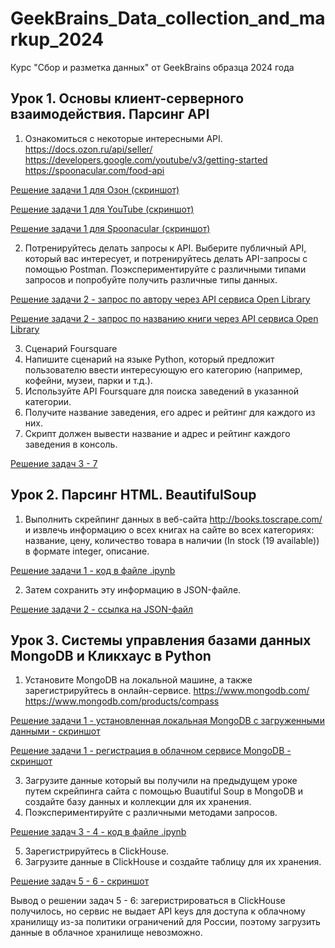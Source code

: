 # GeekBrains_Data_collection_and_markup_2024
Курс "Сбор и разметка данных" от GeekBrains образца 2024 года

## Урок 1. Основы клиент-серверного взаимодействия. Парсинг API
1. Ознакомиться с некоторые интересными API. https://docs.ozon.ru/api/seller/ https://developers.google.com/youtube/v3/getting-started https://spoonacular.com/food-api

[Решение задачи 1 для Озон (скриншот)](https://github.com/AndreyOmi/GeekBrains_Data_collection_and_markup_2024/blob/main/Seminar_№1/Изучение%20API%20Озон.JPG)

[Решение задачи 1 для YouTube (скриншот)](https://github.com/AndreyOmi/GeekBrains_Data_collection_and_markup_2024/blob/main/Seminar_№1/Изучение%20API%20Youtube_.JPG)

[Решение задачи 1 для Spoonacular (скриншот)](https://github.com/AndreyOmi/GeekBrains_Data_collection_and_markup_2024/blob/main/Seminar_№1/Изучение%20API%20spoonacular_.JPG)

2. Потренируйтесь делать запросы к API. Выберите публичный API, который вас интересует, и потренируйтесь делать API-запросы с помощью Postman. Поэкспериментируйте с различными типами запросов и попробуйте получить различные типы данных.

[Решение задачи 2 - запрос по автору через API сервиса Open Library](https://github.com/AndreyOmi/GeekBrains_Data_collection_and_markup_2024/blob/main/Seminar_№1/Публичный%20API%20Open%20Library%20Поиск%20по%20автору.JPG)

[Решение задачи 2 - запрос по названию книги через API сервиса Open Library](https://github.com/AndreyOmi/GeekBrains_Data_collection_and_markup_2024/blob/main/Seminar_№1/Публичный%20API%20Open%20Library%20Поиск%20по%20книге.JPG)

3. Сценарий Foursquare
4. Напишите сценарий на языке Python, который предложит пользователю ввести интересующую его категорию (например, кофейни, музеи, парки и т.д.).
5. Используйте API Foursquare для поиска заведений в указанной категории.
6. Получите название заведения, его адрес и рейтинг для каждого из них.
7. Скрипт должен вывести название и адрес и рейтинг каждого заведения в консоль.

[Решение задач 3 - 7](https://github.com/AndreyOmi/GeekBrains_Data_collection_and_markup_2024/blob/main/Seminar_№1/homework_seminar_1_05-03-2024_.ipynb)

## Урок 2. Парсинг HTML. BeautifulSoup
1. Выполнить скрейпинг данных в веб-сайта http://books.toscrape.com/ и извлечь информацию о всех книгах на сайте во всех категориях: название, цену, количество товара в наличии (In stock (19 available)) в формате integer, описание.

[Решение задачи 1 - код в файле .ipynb](https://github.com/AndreyOmi/GeekBrains_Data_collection_and_markup_2024/blob/main/Seminar_№2/homework_seminar_2_08-03-2024.ipynb)

2. Затем сохранить эту информацию в JSON-файле.

[Решение задачи 2 - ссылка на JSON-файл](https://github.com/AndreyOmi/GeekBrains_Data_collection_and_markup_2024/blob/main/Seminar_№2/books_from_books.toscrape.com.json)
   
## Урок 3. Системы управления базами данных MongoDB и Кликхаус в Python
1. Установите MongoDB на локальной машине, а также зарегистрируйтесь в онлайн-сервисе. https://www.mongodb.com/ https://www.mongodb.com/products/compass

[Решение задачи 1 - установленная локальная MongoDB с загруженными данными - скриншот]()

[Решение задачи 1 - регистрация в облачном сервисе MongoDB - скриншот]()

3. Загрузите данные который вы получили на предыдущем уроке путем скрейпинга сайта с помощью Buautiful Soup в MongoDB и создайте базу данных и коллекции для их хранения.
4. Поэкспериментируйте с различными методами запросов.

[Решение задач 3 - 4 - код в файле .ipynb]()   

5. Зарегистрируйтесь в ClickHouse.
6. Загрузите данные в ClickHouse и создайте таблицу для их хранения.

[Решение задач 5 - 6 - скриншот]()

Вывод о решении задач 5 - 6: загеристрироваться в ClickHouse получилось, но сервис не выдает API keys для доступа к облачному хранилищу из-за политики ограничений для России, поэтому загрузить данные в облачное хранилище невозможно.
